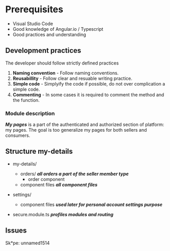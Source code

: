 # Prerequisites

 - Visual Studio Code
 - Good knowledge of Angular.io / Typescript
 - Good practices and understanding

## Development practices
The developer should follow strictly defined practices
1.  **Naming convention** - Follow naming conventions.
2.  **Reusabillity** - Follow clear and resuable writing practice.
3.  **Simple code** - Simplyify the code if possible, do not over complication a simple code.
4.  **Commenting** - In some cases it is required to comment the method and the function.

### Module description
***My pages*** is a part of the authenticated and authorized section of platform: my pages. The goal is too generalize my pages for both sellers and consumers.


## Structure my-details
* my-details/
	* orders/ ***all orders a part of the seller member type***
		* order component 
	* component files ***all component files***

* settings/
	* component files ***used later for personal account settings purpose***

* secure.module.ts ***profiles modules and routing***

## Issues
Sk*pe: unnamed1514
